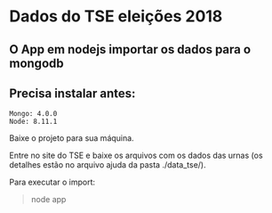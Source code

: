 # Dados do TSE eleições 2018
## O App em nodejs importar os dados para o mongodb

## Precisa instalar antes:
    Mongo: 4.0.0
    Node: 8.11.1

Baixe o projeto para sua máquina.

Entre no site do TSE e baixe os arquivos com os dados das urnas (os detalhes estão no arquivo ajuda da pasta ./data_tse/).

Para executar o import:
> node app

